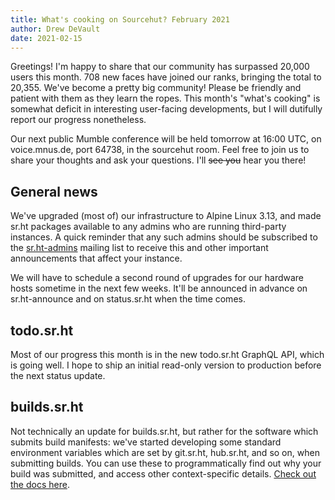 ```yaml
---
title: What's cooking on Sourcehut? February 2021
author: Drew DeVault
date: 2021-02-15
---
```


Greetings! I'm happy to share that our community has surpassed 20,000 users this
month. 708 new faces have joined our ranks, bringing the total to 20,355. We've
become a pretty big community! Please be friendly and patient with them as they
learn the ropes. This month's "what's cooking" is somewhat deficit in
interesting user-facing developments, but I will dutifully report our progress
nonetheless.

Our next public Mumble conference will be held tomorrow at 16:00 UTC, on
voice.mnus.de, port 64738, in the sourcehut room. Feel free to join us to share
your thoughts and ask your questions. I'll <span style="text-decoration:
line-through">see you</span> hear you there!

## General news

We've upgraded (most of) our infrastructure to Alpine Linux 3.13, and made sr.ht
packages available to any admins who are running third-party instances. A quick
reminder that any such admins should be subscribed to the
[sr.ht-admins](https://lists.sr.ht/~sircmpwn/sr.ht-admins) mailing list to
receive this and other important announcements that affect your instance.

We will have to schedule a second round of upgrades for our hardware hosts
sometime in the next few weeks. It'll be announced in advance on sr.ht-announce
and on status.sr.ht when the time comes.

## todo.sr.ht

Most of our progress this month is in the new todo.sr.ht GraphQL API, which is
going well. I hope to ship an initial read-only version to production before the
next status update.

## builds.sr.ht

Not technically an update for builds.sr.ht, but rather for the software which
submits build manifests: we've started developing some standard environment
variables which are set by git.sr.ht, hub.sr.ht, and so on, when submitting
builds. You can use these to programmatically find out why your build was
submitted, and access other context-specific details. [Check out the docs
here](https://man.sr.ht/builds.sr.ht/#integrations).
